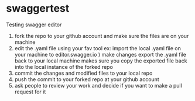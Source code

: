 # swaggertest
Testing swagger editor

1. fork the repo to your github account and make sure the files are on your machine
2. edit the .yaml file using your fav tool 
    ex: import the local .yaml file on your machine to editor.swagger.io )
        make changes
        export the .yaml file back to your local machine
        makes sure you copy the exported file back into the local instance of the forked repo 
4. commit the changes and modified files to your local repo
5. push the commit to your forked repo at your github account
6. ask people to review your work and decide if you want to make a pull request for it
